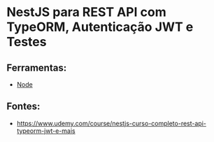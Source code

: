 # NestJS para REST API com TypeORM, Autenticação JWT e Testes


## Ferramentas: 
- [Node](https://nodejs.org/pt)

## Fontes:
- https://www.udemy.com/course/nestjs-curso-completo-rest-api-typeorm-jwt-e-mais
